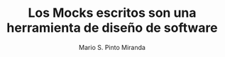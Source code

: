 ---
layout: './_layout/MarkdownPostLayout.astro'

title: Los Mocks escritos son una herramienta de diseño de software
publicationDate: "2023-06-26"
author: "Mario S. Pinto Miranda"
tags: ["Software", "Testing", "Dobles"]
image: 
  url: /public/posts-covers/mock-estrictos.webp
  alt: "Los Mocks escritos son una herramienta de diseño de software"
description: ""

url: https://leanmind.es/es/blog/los-mocks-escritos-son-una-herramienta-de-diseno-de-software/
---